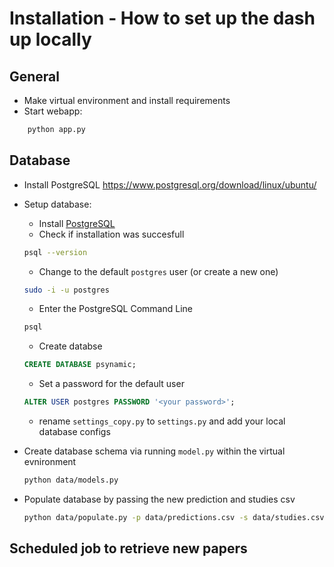# Installation - How to set up the dash up locally

## General
* Make virtual environment and install requirements
* Start webapp:
```bash
    python app.py
```

## Database
* Install PostgreSQL
https://www.postgresql.org/download/linux/ubuntu/

* Setup database:
    * Install [PostgreSQL](https://www.postgresql.org/download/)
    * Check if installation was succesfull
    ```bash
    psql --version
    ```
    * Change to the default `postgres` user (or create a new one)
    ```bash
    sudo -i -u postgres
    ```
    * Enter the PostgreSQL Command Line
    ```bash
    psql
    ```
    * Create databse
    ```sql
    CREATE DATABASE psynamic;
    ```
    * Set a password for the default user
    ```sql
    ALTER USER postgres PASSWORD '<your password>';
    ```
    * rename `settings_copy.py` to `settings.py` and add your local database configs

* Create database schema via running `model.py` within the virtual evnironment
    ```bash
    python data/models.py
    ``` 

* Populate database by passing the new prediction and studies csv
    ```bash
    python data/populate.py -p data/predictions.csv -s data/studies.csv
    ```

## Scheduled job to retrieve new papers